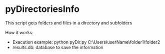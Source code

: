# pyDirectoriesInfo
This script gets folders and files in a directory and subfolders

How it works:
- Execution example: python pyDir.py C:\Users\userName\folder1\folder2
- results.db: database to save the information